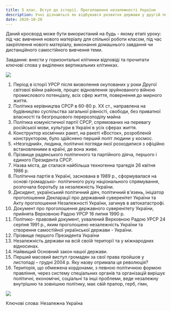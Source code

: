 ```yaml
---
title: 5 клас. Вступ до історії. Проголошення незалежності України
description: Учні дізнаються як відбувався розвиток держави у другій половині ХХ століття, про боротьбу за незалежність України та перші роки самостійної держави
date: 2020-10-20
---
```


Даний кросворд може бути використаний на будь - якому етапі уроку: під час вивчення нового матеріалу для спільної роботи класом, під час закріплення нового матеріалу,  виконання домашнього завдання чи дистанційного самостійного вивчення теми.

Завдання: внести у горизонтальні клітинки відповіді та прочитати ключові слова у виділених вертикальних клітинках.

![](/uploads/proholosennja-nesaleznosti-ukraini-1.png)

1. Період в історії УРСР після визволення окупованих у роки Другої світової війни районів, процес відновлення зруйнованого війною промислового потенціалу, всіх сфер життя, повернення до мирного життя.
2. Політика керівництва СРСР в 60-80 р. ХХ ст., направлена на будівництво суспільства загальної рівності, свободи, без приватної власності та безгрошового перерозподілу майна
3. Політика комуністичної партії СРСР, спрямованих на перевагу російської мови, культури в Україні в усіх сферах життя.
4. Конструктор космічних ракет, на ракеті «Восток», розробленій конструктором,  було здійснено перший політ людини у космос.
5. «Незгодний», людина, політичні погляди якої розходилися з офіційно встановленими в країні, де вона живе.
6. Прізвище радянського політичного та партійного діяча, першого і єдиного Президента СРСР.
7. Назва міста, де сталася найбільша техногенна трагедія 26 квітня 1986 р.
8. Політична партія в Україні, заснована в 1989 р., сформувалася на основі громадсько- політичного руху національного спрямування,  розпочала боротьбу за незалежність України.
9. Дисидент, український політичний діяч, політичний в'язень, ініціатор проголошення Декларації про державний суверенітет України та Акту проголошення Незалежності України, загинув в автокатастрофі.
10. Документ про проголошення державного суверенітету України, прийнята Верховною Радою УРСР 16 липня 1990 р.
11. Політико- правовий документ, ухвалений Верховною Радою УРСР 24 серпня 1991 р., яким проголошено незалежність України та створення самостійної української держави - України.
12.   Прізвище першого Президента України
13. Незалежність держави на всій своїй території та у міжнародних відносинах.
14.    Найвищий Основний закон нашої держави.
15.  Перший масовий виступ громадян за свої права пройшов у листопаді – грудні 2004 р. Яку назву отримала ця революція?
16. Територія, що обмежена кордонами,  з певною політичною формою правління, через систему спеціальних органів та організацій  вирішує політичні, економічні, соціальні та інші проблеми, веде незалежну внутрішню та зовнішню політику, має свій прапор, герб, гімн,

![](/uploads/proholosennja-nesaleznosti-ukraini-2.png)

Ключові слова: Незалежна Україна
